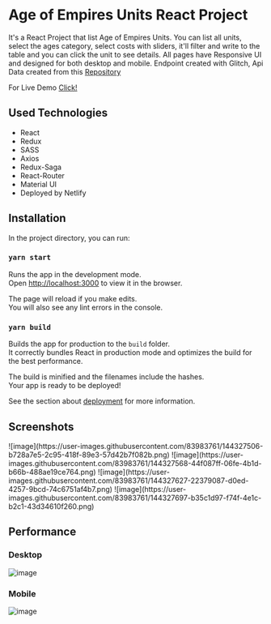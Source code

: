 # Age of Empires Units React Project
It's a React Project that list Age of Empires Units. You can list all units, select the ages category, select costs with sliders, it'll filter and write to the table and you can click the unit to see details. All pages have Responsive UI and designed for both desktop and mobile. Endpoint created with Glitch, Api Data created from this [Repository](https://github.com/muratcanpayir/age-of-empire-units-json-api)


For Live Demo [Click!](https://eager-pike-85b1e7.netlify.app/)


<h2>Used Technologies</h2>
  <ul>
    <li>React</li>
    <li>Redux</li>
    <li>SASS</li>
    <li>Axios</li>
    <li>Redux-Saga</li>
    <li>React-Router</li>
    <li>Material UI</li>
    <li>Deployed by Netlify</li>
  </ul>
<h2>Installation</h2>
In the project directory, you can run:

### `yarn start`

Runs the app in the development mode.\
Open [http://localhost:3000](http://localhost:3000) to view it in the browser.

The page will reload if you make edits.\
You will also see any lint errors in the console.

### `yarn build`

Builds the app for production to the `build` folder.\
It correctly bundles React in production mode and optimizes the build for the best performance.

The build is minified and the filenames include the hashes.\
Your app is ready to be deployed!

See the section about [deployment](https://facebook.github.io/create-react-app/docs/deployment) for more information.


<h2>Screenshots</h2>
![image](https://user-images.githubusercontent.com/83983761/144327506-b728a7e5-2c95-418f-89e3-57d42b7f082b.png)
![image](https://user-images.githubusercontent.com/83983761/144327568-44f087ff-06fe-4b1d-b66b-488ae19ce764.png)
![image](https://user-images.githubusercontent.com/83983761/144327627-22379087-d0ed-4257-9bcd-74c6751af4b7.png)
![image](https://user-images.githubusercontent.com/83983761/144327697-b35c1d97-f74f-4e1c-b2c1-43d34610f260.png)


<h2>Performance</h2>

<h3>Desktop</h3>

![image](![image](https://user-images.githubusercontent.com/83983761/144327184-1835292a-4d06-4ad2-95d2-287e9f01d717.png))
<h3>Mobile</h3>

![image](![image](https://user-images.githubusercontent.com/83983761/144327459-2db287a2-c624-4d9f-a3fd-a747baf48ba4.png))




